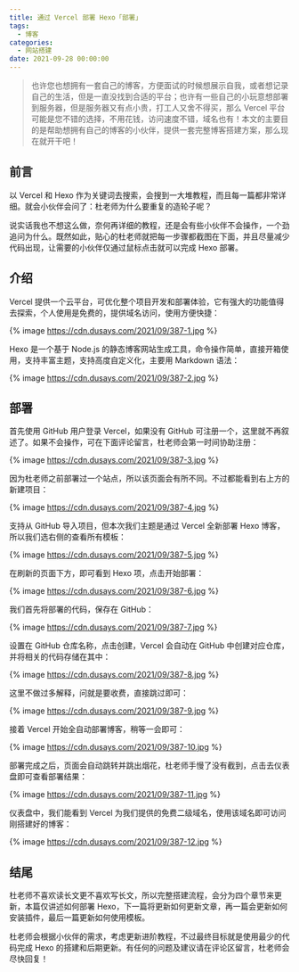 ```yaml
---
title: 通过 Vercel 部署 Hexo「部署」
tags:
  - 博客
categories:
  - 网站搭建
date: 2021-09-28 00:00:00
---
```


> 也许您也想拥有一套自己的博客，方便面试的时候想展示自我，或者想记录自己的生活，但是一直没找到合适的平台；也许有一些自己的小玩意想部署到服务器，但是服务器又有点小贵，打工人又舍不得买，那么 Vercel 平台可能是您不错的选择，不用花钱，访问速度不错，域名也有！本文的主要目的是帮助想拥有自己的博客的小伙伴，提供一套完整博客搭建方案，那么现在就开干吧！

<!-- more -->

## 前言

以 Vercel 和 Hexo 作为关键词去搜索，会搜到一大堆教程，而且每一篇都非常详细。就会小伙伴会问了：杜老师为什么要重复的造轮子呢？

说实话我也不想这么做，奈何再详细的教程，还是会有些小伙伴不会操作，一个劲追问为什么。既然如此，贴心的杜老师就把每一步骤都截图在下面，并且尽量减少代码出现，让需要的小伙伴仅通过鼠标点击就可以完成 Hexo 部署。

## 介绍

Vercel 提供一个云平台，可优化整个项目开发和部署体验，它有强大的功能值得去探索，个人使用是免费的，提供域名访问，使用方便快捷：

{% image https://cdn.dusays.com/2021/09/387-1.jpg %}

Hexo 是一个基于 Node.js 的静态博客网站生成工具，命令操作简单，直接开箱使用，支持丰富主题，支持高度自定义化，主要用 Markdown 语法：

{% image https://cdn.dusays.com/2021/09/387-2.jpg %}

## 部署

首先使用 GitHub 用户登录 Vercel，如果没有 GitHub 可注册一个，这里就不再叙述了。如果不会操作，可在下面评论留言，杜老师会第一时间协助注册：

{% image https://cdn.dusays.com/2021/09/387-3.jpg %}

因为杜老师之前部署过一个站点，所以该页面会有所不同。不过都能看到右上方的新建项目：

{% image https://cdn.dusays.com/2021/09/387-4.jpg %}

支持从 GitHub 导入项目，但本次我们主题是通过 Vercel 全新部署 Hexo 博客，所以我们选右侧的查看所有模板：

{% image https://cdn.dusays.com/2021/09/387-5.jpg %}

在刷新的页面下方，即可看到 Hexo 项，点击开始部署：

{% image https://cdn.dusays.com/2021/09/387-6.jpg %}

我们首先将部署的代码，保存在 GitHub：

{% image https://cdn.dusays.com/2021/09/387-7.jpg %}

设置在 GitHub 仓库名称，点击创建，Vercel 会自动在 GitHub 中创建对应仓库，并将相关的代码存储在其中：

{% image https://cdn.dusays.com/2021/09/387-8.jpg %}

这里不做过多解释，问就是要收费，直接跳过即可：

{% image https://cdn.dusays.com/2021/09/387-9.jpg %}

接着 Vercel 开始全自动部署博客，稍等一会即可：

{% image https://cdn.dusays.com/2021/09/387-10.jpg %}

部署完成之后，页面会自动跳转并跳出烟花，杜老师手慢了没有截到，点击去仪表盘即可查看部署结果：

{% image https://cdn.dusays.com/2021/09/387-11.jpg %}

仪表盘中，我们能看到 Vercel 为我们提供的免费二级域名，使用该域名即可访问刚搭建好的博客：

{% image https://cdn.dusays.com/2021/09/387-12.jpg %}

## 结尾

杜老师不喜欢读长文更不喜欢写长文，所以完整搭建流程，会分为四个章节来更新，本篇仅讲述如何部署 Hexo，下一篇将更新如何更新文章，再一篇会更新如何安装插件，最后一篇更新如何使用模板。

杜老师会根据小伙伴的需求，考虑更新进阶教程，不过最终目标就是使用最少的代码完成 Hexo 的搭建和后期更新。有任何的问题及建议请在评论区留言，杜老师会尽快回复！
